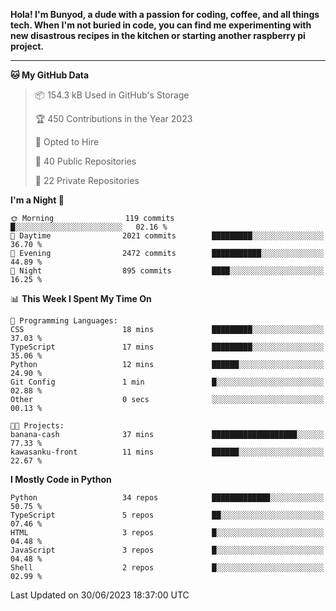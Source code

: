 <p>
<b>Hola! I'm Bunyod, a dude with a passion for coding, coffee, and all things tech. When I'm not buried in code, you can find me experimenting with new disastrous recipes in the kitchen or starting another raspberry pi project.</b>
</p>

---

<!--START_SECTION:waka-->
**🐱 My GitHub Data** 

> 📦 154.3 kB Used in GitHub's Storage 
 > 
> 🏆 450 Contributions in the Year 2023
 > 
> 💼 Opted to Hire
 > 
> 📜 40 Public Repositories 
 > 
> 🔑 22 Private Repositories 
 > 
**I'm a Night 🦉** 

```text
🌞 Morning                119 commits         █░░░░░░░░░░░░░░░░░░░░░░░░   02.16 % 
🌆 Daytime                2021 commits        █████████░░░░░░░░░░░░░░░░   36.70 % 
🌃 Evening                2472 commits        ███████████░░░░░░░░░░░░░░   44.89 % 
🌙 Night                  895 commits         ████░░░░░░░░░░░░░░░░░░░░░   16.25 % 
```


📊 **This Week I Spent My Time On** 

```text
💬 Programming Languages: 
CSS                      18 mins             █████████░░░░░░░░░░░░░░░░   37.03 % 
TypeScript               17 mins             █████████░░░░░░░░░░░░░░░░   35.06 % 
Python                   12 mins             ██████░░░░░░░░░░░░░░░░░░░   24.90 % 
Git Config               1 min               █░░░░░░░░░░░░░░░░░░░░░░░░   02.88 % 
Other                    0 secs              ░░░░░░░░░░░░░░░░░░░░░░░░░   00.13 % 

🐱‍💻 Projects: 
banana-cash              37 mins             ███████████████████░░░░░░   77.33 % 
kawasanku-front          11 mins             ██████░░░░░░░░░░░░░░░░░░░   22.67 % 
```

**I Mostly Code in Python** 

```text
Python                   34 repos            █████████████░░░░░░░░░░░░   50.75 % 
TypeScript               5 repos             ██░░░░░░░░░░░░░░░░░░░░░░░   07.46 % 
HTML                     3 repos             █░░░░░░░░░░░░░░░░░░░░░░░░   04.48 % 
JavaScript               3 repos             █░░░░░░░░░░░░░░░░░░░░░░░░   04.48 % 
Shell                    2 repos             █░░░░░░░░░░░░░░░░░░░░░░░░   02.99 % 
```




 Last Updated on 30/06/2023 18:37:00 UTC
<!--END_SECTION:waka-->
